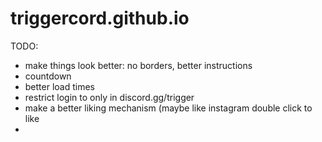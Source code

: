 # triggercord.github.io

TODO:
* make things look better: no borders, better instructions
* countdown
* better load times
* restrict login to only in discord.gg/trigger
* make a better liking mechanism (maybe like instagram double click to like
* 
